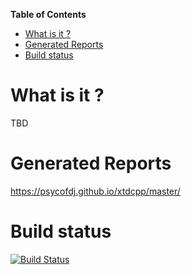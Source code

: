 <!-- markdown-toc start - Don't edit this section. Run M-x markdown-toc-generate-toc again -->
**Table of Contents**

- [What is it ?](#what-is-it-)
- [Generated Reports](#generated-reports)
- [Build status](#build-status)

<!-- markdown-toc end -->


# What is it ?

TBD

# Generated Reports

https://psycofdj.github.io/xtdcpp/master/

# Build status

[![Build Status](https://travis-ci.org/psycofdj/xtdcpp.svg?branch=master)](https://travis-ci.org/psycofdj/xtdcpp)
